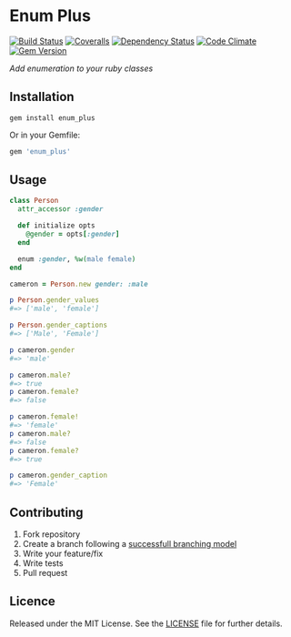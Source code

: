 # Enum Plus

[![Build Status][travis-img]][travis-url] [![Coveralls][coveralls-img]][coveralls-url] [![Dependency Status][gemnasium-img]][gemnasium-url] [![Code Climate][codeclimate-img]][codeclimate-url] [![Gem Version](https://badge.fury.io/rb/enum_plus.png)](http://badge.fury.io/rb/enum_plus)

_Add enumeration to your ruby classes_

## Installation

```shell
gem install enum_plus
```

Or in your Gemfile:

```ruby
gem 'enum_plus'
```

## Usage

```ruby
class Person
  attr_accessor :gender

  def initialize opts
    @gender = opts[:gender]
  end

  enum :gender, %w(male female)
end

cameron = Person.new gender: :male

p Person.gender_values
#=> ['male', 'female']

p Person.gender_captions
#=> ['Male', 'Female']

p cameron.gender
#=> 'male'

p cameron.male?
#=> true
p cameron.female?
#=> false

p cameron.female!
#=> 'female'
p cameron.male?
#=> false
p cameron.female?
#=> true

p cameron.gender_caption
#=> 'Female'
```

## Contributing

1. Fork repository
2. Create a branch following a [successfull branching model](http://nvie.com/posts/a-successful-git-branching-model/)
3. Write your feature/fix
4. Write tests
5. Pull request

## Licence

Released under the MIT License. See the [LICENSE](https://github.com/caedes/enum_plus/blob/master/LICENSE.md) file for further details.

[travis-img]: https://secure.travis-ci.org/caedes/enum_plus.png?branch=master
[travis-url]: http://travis-ci.org/caedes/enum_plus
[coveralls-img]: https://coveralls.io/repos/caedes/enum_plus/badge.png?branch=master
[coveralls-url]: https://coveralls.io/r/caedes/enum_plus
[gemnasium-img]: https://gemnasium.com/caedes/enum_plus.png
[gemnasium-url]: https://gemnasium.com/caedes/enum_plus
[codeclimate-img]: https://codeclimate.com/badge.png
[codeclimate-url]: https://codeclimate.com/github/caedes/enum_plus
